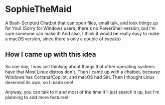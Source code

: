 # SophieTheMaid
A Bash-Scripted Chatbot that can open files, small talk, and look things up for You! (Sorry for Windows users, there's no PowerShell version, but I'm sure someone can make it! And also, I think it would be really easy to make a macOS version, since there's only a couple of tweaks)

## How I came up with this idea
So one day, I was just thinking about things that other operating systems have that Most Linux distros don't. Then I came up with a chatbot, because Windows has Cortana/Copilot, and macOS had Siri.
Then I thought Linux deserved its own, so I made one!

Anyway, you can talk to it and most of the time it'll just search it up, but I'm planning to add more features!
